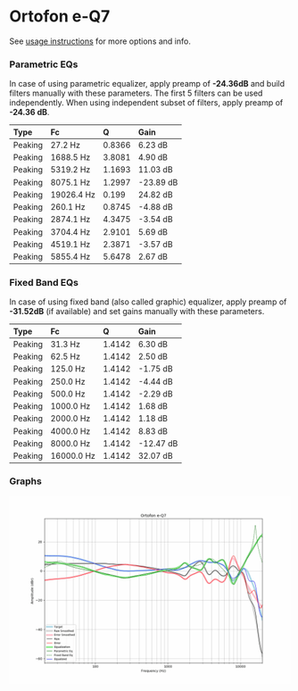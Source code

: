 # Ortofon e-Q7
See [usage instructions](https://github.com/jaakkopasanen/AutoEq#usage) for more options and info.

### Parametric EQs
In case of using parametric equalizer, apply preamp of **-24.36dB** and build filters manually
with these parameters. The first 5 filters can be used independently.
When using independent subset of filters, apply preamp of **-24.36 dB**.

| Type    | Fc         |      Q | Gain      |
|:--------|:-----------|:-------|:----------|
| Peaking | 27.2 Hz    | 0.8366 | 6.23 dB   |
| Peaking | 1688.5 Hz  | 3.8081 | 4.90 dB   |
| Peaking | 5319.2 Hz  | 1.1693 | 11.03 dB  |
| Peaking | 8075.1 Hz  | 1.2997 | -23.89 dB |
| Peaking | 19026.4 Hz | 0.199  | 24.82 dB  |
| Peaking | 260.1 Hz   | 0.8745 | -4.88 dB  |
| Peaking | 2874.1 Hz  | 4.3475 | -3.54 dB  |
| Peaking | 3704.4 Hz  | 2.9101 | 5.69 dB   |
| Peaking | 4519.1 Hz  | 2.3871 | -3.57 dB  |
| Peaking | 5855.4 Hz  | 5.6478 | 2.67 dB   |

### Fixed Band EQs
In case of using fixed band (also called graphic) equalizer, apply preamp of **-31.52dB**
(if available) and set gains manually with these parameters.

| Type    | Fc         |      Q | Gain      |
|:--------|:-----------|:-------|:----------|
| Peaking | 31.3 Hz    | 1.4142 | 6.30 dB   |
| Peaking | 62.5 Hz    | 1.4142 | 2.50 dB   |
| Peaking | 125.0 Hz   | 1.4142 | -1.75 dB  |
| Peaking | 250.0 Hz   | 1.4142 | -4.44 dB  |
| Peaking | 500.0 Hz   | 1.4142 | -2.29 dB  |
| Peaking | 1000.0 Hz  | 1.4142 | 1.68 dB   |
| Peaking | 2000.0 Hz  | 1.4142 | 1.18 dB   |
| Peaking | 4000.0 Hz  | 1.4142 | 8.83 dB   |
| Peaking | 8000.0 Hz  | 1.4142 | -12.47 dB |
| Peaking | 16000.0 Hz | 1.4142 | 32.07 dB  |

### Graphs
![](./Ortofon%20e-Q7.png)